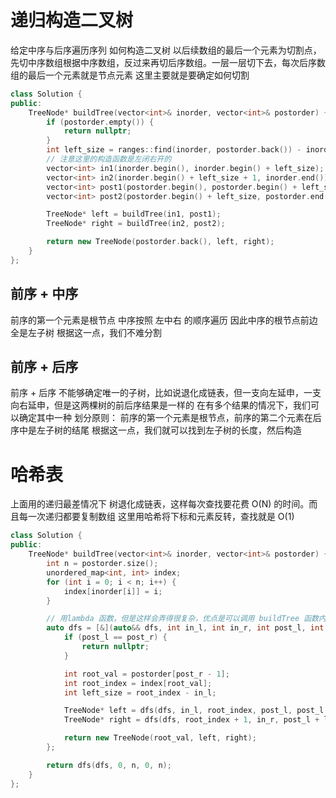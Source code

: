 # 递归构造二叉树
给定中序与后序遍历序列 如何构造二叉树
以后续数组的最后一个元素为切割点，先切中序数组根据中序数组，反过来再切后序数组。一层一层切下去，每次后序数组的最后一个元素就是节点元素
这里主要就是要确定如何切割
```c++
class Solution {
public:
    TreeNode* buildTree(vector<int>& inorder, vector<int>& postorder) {
        if (postorder.empty()) {
            return nullptr;
        }
        int left_size = ranges::find(inorder, postorder.back()) - inorder.begin();
        // 注意这里的构造函数是左闭右开的
        vector<int> in1(inorder.begin(), inorder.begin() + left_size); // inorder.begin() + left_size 这个元素是根节点
        vector<int> in2(inorder.begin() + left_size + 1, inorder.end());
        vector<int> post1(postorder.begin(), postorder.begin() + left_size);
        vector<int> post2(postorder.begin() + left_size, postorder.end() - 1); // postorder 的最后一个元素是根节点

        TreeNode* left = buildTree(in1, post1);
        TreeNode* right = buildTree(in2, post2);

        return new TreeNode(postorder.back(), left, right);
    }
};
```

## 前序 + 中序
前序的第一个元素是根节点
中序按照 左中右 的顺序遍历
因此中序的根节点前边全是左子树
根据这一点，我们不难分割

## 前序 + 后序
前序 + 后序 不能够确定唯一的子树，比如说退化成链表，但一支向左延申，一支向右延申，但是这两棵树的前后序结果是一样的
在有多个结果的情况下，我们可以确定其中一种
划分原则：
    前序的第一个元素是根节点，前序的第二个元素在后序中是左子树的结尾
    根据这一点，我们就可以找到左子树的长度，然后构造


# 哈希表
上面用的递归最差情况下 树退化成链表，这样每次查找要花费 O(N) 的时间。而且每一次递归都要复制数组
这里用哈希将下标和元素反转，查找就是 O(1) 
```c++
class Solution {
public:
    TreeNode* buildTree(vector<int>& inorder, vector<int>& postorder) {
        int n = postorder.size();
        unordered_map<int, int> index;
        for (int i = 0; i < n; i++) {
            index[inorder[i]] = i;
        }

        // 用lambda 函数，但是这样会弄得很复杂，优点是可以调用 buildTree 函数内的参数，不需要将数组复制一份传到函数外面
        auto dfs = [&](auto&& dfs, int in_l, int in_r, int post_l, int post_r) -> TreeNode* {
            if (post_l == post_r) {
                return nullptr;
            }

            int root_val = postorder[post_r - 1];
            int root_index = index[root_val];
            int left_size = root_index - in_l;

            TreeNode* left = dfs(dfs, in_l, root_index, post_l, post_l + left_size);
            TreeNode* right = dfs(dfs, root_index + 1, in_r, post_l + left_size, post_r - 1);

            return new TreeNode(root_val, left, right);
        };

        return dfs(dfs, 0, n, 0, n);
    }
};

```